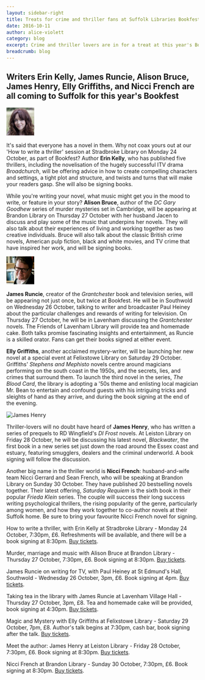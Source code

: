 ```yaml
---
layout: sidebar-right
title: Treats for crime and thriller fans at Suffolk Libraries Bookfest
date: 2016-10-11
author: alice-violett
category: blog
excerpt: Crime and thriller lovers are in for a treat at this year's Bookfest
breadcrumb: blog
---
```

**Writers Erin Kelly, James Runcie, Alison Bruce, James Henry, Elly Griffiths, and Nicci French are all coming to Suffolk for this year's Bookfest**
---

![Erin Kelly](/images/article/erin-kelly-r-73.jpg)

It's said that everyone has a novel in them.  Why not coax yours out at our 'How to write a thriller' session at Stradbroke Library on Monday 24 October, as part of Bookfest?  Author **Erin Kelly**, who has published five thrillers, including the novelisation of the hugely successful ITV drama <cite>Broadchurch</cite>, will be offering advice in how to create compelling characters and settings, a tight plot and structure, and twists and turns that will make your readers gasp.  She will also be signing books.

While you're writing your novel, what music might get you in the mood to write, or feature in your story?  **Alison Bruce**, author of the <cite>DC Gary Goodhew</cite> series of murder mysteries set in Cambridge, will be appearing at Brandon Library on Thursday 27 October with her husband Jacen to discuss and play some of the music that underpins her novels.  They will also talk about their experiences of living and working together as two creative individuals.  Bruce will also talk about the classic British crime novels, American pulp fiction, black and white movies, and TV crime that have inspired her work, and will be signing books.

![James Runcie](/images/article/bookfest-james-runcie-r-73.jpg)

**James Runcie**, creator of the <cite>Grantchester</cite> book and television series, will be appearing not just once, but twice at Bookfest.  He will be in Southwold on Wednesday 26 October, talking to writer and broadcaster Paul Heiney about the particular challenges and rewards of writing for television.  On Thursday 27 October, he will be in Lavenham discussing the <cite>Grantchester</cite> novels.  The Friends of Lavenham Library will provide tea and homemade cake.  Both talks promise fascinating insights and entertainment, as Runcie is a skilled orator.  Fans can get their books signed at either event.

**Elly Griffiths**, another acclaimed mystery-writer, will be launching her new novel at a special event at Felixstowe Library on Saturday 29 October.  Griffiths' <cite>Stephens and Mephisto</cite> novels centre around magicians performing on the south coast in the 1950s, and the secrets, lies, and crimes that surround them.  To launch the third novel in the series, <cite>The Blood Card</cite>, the library is adopting a '50s theme and enlisting local magician Mr. Bean to entertain and confound guests with his intriguing tricks and sleights of hand as they arrive, and during the book signing at the end of the evening.

![James Henry](/images/featured/james-henry-73.jpg)

Thriller-lovers will no doubt have heard of **James Henry**, who has written a series of prequels to RD Wingfield's <cite>DI Frost</cite> novels.  At Leiston Library on Friday 28 October, he will be discussing his latest novel, <cite>Blackwater</cite>, the first book in a new series set just down the road around the Essex coast and estuary, featuring smugglers, dealers and the criminal underworld.  A book signing will follow the discussion.

Another big name in the thriller world is **Nicci French**: husband-and-wife team Nicci Gerrard and Sean French, who will be speaking at Brandon Library on Sunday 30 October.  They have published 20 bestselling novels together.  Their latest offering, <cite>Saturday Requiem</cite> is the sixth book in their popular <cite>Frieda Klein</cite> series.  The couple will success their long success writing psychological thrillers, the rising popularity of the genre, particularly among women, and how they work together to co-author novels at their Suffolk home.  Be sure to bring your favourite Nicci French novel for signing.

<div class="{% include /c/generic-panel.html %}">

<p>How to write a thriller, with Erin Kelly at Stradbroke Library - Monday 24 October, 7:30pm, £6.  Refreshments will be available, and there will be a book signing at 8:30pm. <a href="https://www.eventbrite.co.uk/e/how-to-write-a-thriller-with-erin-kelly-tickets-27003937504">Buy tickets</a>.</p>

<p>Murder, marriage and music with Alison Bruce at Brandon Library - Thursday 27 October, 7:30pm, £6.  Book signing at 8:30pm. <a href="https://www.eventbrite.co.uk/e/alison-bruce-tickets-27878580585">Buy tickets</a>.</p>

<p>James Runcie on writing for TV, with Paul Heiney at St Edmund's Hall, Southwold - Wednesday 26 October, 3pm, £6.  Book signing at 4pm. <a href="https://www.eventbrite.co.uk/e/james-runcie-talks-about-writing-for-tv-tickets-26051152699">Buy tickets</a>.</p>

<p>Taking tea in the library with James Runcie at Lavenham Village Hall - Thursday 27 October, 3pm, £8.  Tea and homemade cake will be provided, book signing at 4:30pm. <a href="https://www.eventbrite.co.uk/e/taking-tea-in-the-library-with-james-runcie-tickets-26051385395">Buy tickets</a>.</p>

<p>Magic and Mystery with Elly Griffiths at Felixstowe Library - Saturday 29 October, 7pm, £8.  Author's talk begins at 7:30pm, cash bar, book signing after the talk. <a href="https://www.eventbrite.co.uk/e/the-magic-of-elly-griffiths-tickets-26051437551">Buy tickets</a>.<p>

<p>Meet the author: James Henry at Leiston Library - Friday 28 October, 7:30pm, £6.  Book signing at 8:30pm. <a href="https://www.eventbrite.co.uk/e/meet-the-author-james-henry-tickets-27624937933">Buy tickets</a>.<p>

<p>Nicci French at Brandon Library - Sunday 30 October, 7:30pm, £6.  Book signing at 8:30pm. <a href="https://www.eventbrite.co.uk/e/nicci-french-tickets-27303274830">Buy tickets</a>.<p>
</div>
